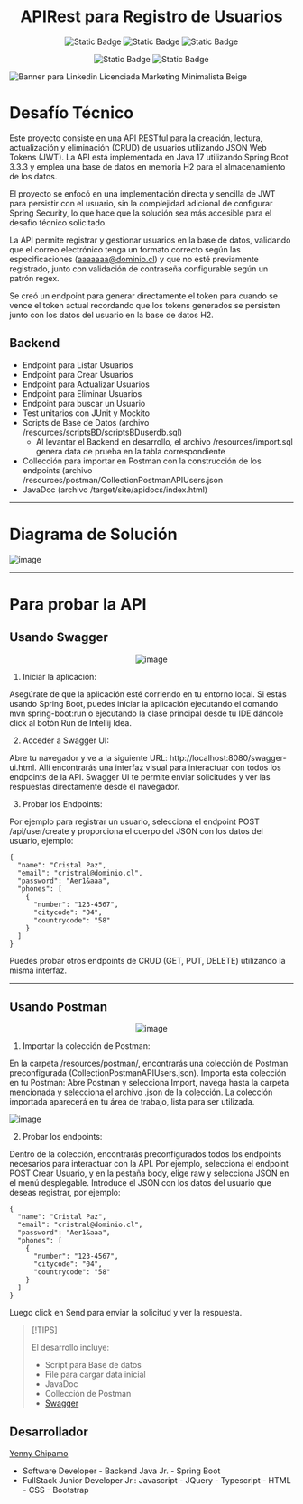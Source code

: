 <h1 align="center"> APIRest para Registro de Usuarios </h1>

<div align="center">
  
  ![Static Badge](https://img.shields.io/badge/Java-ED8B00?style=for-the-badge&logo=openjdk&logoColor=white)
  ![Static Badge](https://img.shields.io/badge/SpringbOOT-6DB33F?style=for-the-badge&logo=spring&logoColor=white)
  ![Static Badge](https://img.shields.io/badge/H2-00000F?style=for-the-badge&logo=H2Database&logoColor=white)

  ![Static Badge](https://img.shields.io/badge/VERSION-1.0-yellow?style=flat)
  ![Static Badge](https://img.shields.io/badge/STATUS-TERMINADO-blue?style=flat)

</div>

![Banner para Linkedin Licenciada Marketing Minimalista Beige](https://github.com/user-attachments/assets/5aa064ef-bae6-43c5-b7ad-cf048a5221e1)



# Desafío Técnico

  Este proyecto consiste en una API RESTful para la creación, lectura, actualización y eliminación (CRUD) de usuarios utilizando JSON Web Tokens (JWT). La API está implementada en Java 17 utilizando Spring Boot 3.3.3 y emplea una base de datos en memoria H2 para el almacenamiento de los datos. 

  
  El proyecto se enfocó en una implementación directa y sencilla de JWT para persistir con el usuario, sin la complejidad adicional de configurar Spring Security, lo que hace que la solución sea más accesible para el desafío técnico solicitado. 

  
  La API permite registrar y gestionar usuarios en la base de datos, validando que el correo electrónico tenga un formato correcto según las especificaciones (aaaaaaa@dominio.cl) y que no esté previamente registrado, junto con validación de contraseña configurable según un patrón regex.

  
  Se creó un endpoint para generar directamente el token para cuando se vence el token actual recordando que los tokens generados se persisten junto con los datos del usuario en la base de datos H2.



## Backend 

- Endpoint para Listar Usuarios
- Endpoint para Crear Usuarios
- Endpoint para Actualizar Usuarios
- Endpoint para Eliminar Usuarios
- Endpoint para buscar un Usuario
- Test unitarios con JUnit y Mockito
- Scripts de Base de Datos (archivo /resources/scriptsBD/scriptsBDuserdb.sql)
  - Al levantar el Backend en desarrollo, el archivo /resources/import.sql genera data de prueba en la tabla correspondiente
- Collección para importar en Postman con la construcción de los endpoints (archivo /resources/postman/CollectionPostmanAPIUsers.json
- JavaDoc (archivo /target/site/apidocs/index.html)

---



# Diagrama de Solución

![image](https://github.com/user-attachments/assets/d91b402b-9375-426a-b36a-bad485e72b84)

---



# Para probar la API



## Usando Swagger

<div align="center"> 
  
![image](https://github.com/user-attachments/assets/6167b0cf-32e1-48b7-81ff-dee6ff18fbb6)

</div>

1. Iniciar la aplicación:

Asegúrate de que la aplicación esté corriendo en tu entorno local. Si estás usando Spring Boot, puedes iniciar la aplicación ejecutando el comando mvn spring-boot:run o ejecutando la clase principal desde tu IDE dándole click al botón Run de Intellij Idea.

2. Acceder a Swagger UI:
   
Abre tu navegador y ve a la siguiente URL: http://localhost:8080/swagger-ui.html.
Allí encontrarás una interfaz visual para interactuar con todos los endpoints de la API. Swagger UI te permite enviar solicitudes y ver las respuestas directamente desde el navegador.

3. Probar los Endpoints:
   
Por ejemplo para registrar un usuario, selecciona el endpoint POST /api/user/create y proporciona el cuerpo del JSON con los datos del usuario, ejemplo:


```
{
  "name": "Cristal Paz",
  "email": "cristral@dominio.cl",
  "password": "Aer1&aaa",
  "phones": [
    {
      "number": "123-4567",
      "citycode": "04",
      "countrycode": "58"
    }
  ]
}
```

Puedes probar otros endpoints de CRUD (GET, PUT, DELETE) utilizando la misma interfaz.

---



   ## Usando Postman

   <div align="center"> 

   ![image](https://github.com/user-attachments/assets/6c0341c2-d16c-425a-97aa-2e4a9f761262)

   </div>

   1. Importar la colección de Postman:
      
En la carpeta /resources/postman/, encontrarás una colección de Postman preconfigurada (CollectionPostmanAPIUsers.json). Importa esta colección en tu Postman:
Abre Postman y selecciona Import, navega hasta la carpeta mencionada y selecciona el archivo .json de la colección. La colección importada aparecerá en tu área de trabajo, lista para ser utilizada.

![image](https://github.com/user-attachments/assets/be667097-4ac3-41a6-9c09-2e17ccc2789e)

   2. Probar los endpoints:
    
Dentro de la colección, encontrarás preconfigurados todos los endpoints necesarios para interactuar con la API.
Por ejemplo, selecciona el endpoint POST Crear Usuario, y en la pestaña body, elige raw y selecciona JSON en el menú desplegable.
Introduce el JSON con los datos del usuario que deseas registrar, por ejemplo:


```
{
  "name": "Cristal Paz",
  "email": "cristral@dominio.cl",
  "password": "Aer1&aaa",
  "phones": [
    {
      "number": "123-4567",
      "citycode": "04",
      "countrycode": "58"
    }
  ]
}
```


Luego click en Send para enviar la solicitud y ver la respuesta.
   

>[!TIPS]
>
> El desarrollo incluye:
>   * Script para Base de datos
>   * File para cargar data inicial
>   * JavaDoc
>   * Collección de Postman
>   * [Swagger](http://localhost:8080/swagger-ui/index.html#/)
      

    
## Desarrollador

[Yenny Chipamo](https://www.linkedin.com/in/yenny-chipamo/)
* Software Developer - Backend Java Jr. - Spring Boot
* FullStack Junior Developer Jr.: Javascript - JQuery - Typescript - HTML - CSS - Bootstrap
